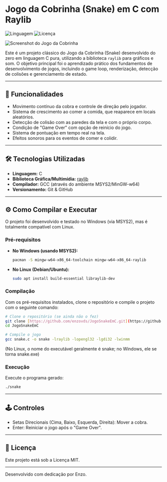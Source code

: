 # Jogo da Cobrinha (Snake) em C com Raylib

![Linguagem](https://img.shields.io/badge/Linguagem-C-blue.svg)
![Licença](https://img.shields.io/badge/Licen%C3%A7a-MIT-green.svg)

![Screenshot do Jogo da Cobrinha](https://i.imgur.com/S4RBA0s.png)

Este é um projeto clássico do Jogo da Cobrinha (Snake) desenvolvido do zero em linguagem C pura, utilizando a biblioteca `raylib` para gráficos e som. O objetivo principal foi o aprendizado prático dos fundamentos de desenvolvimento de jogos, incluindo o game loop, renderização, detecção de colisões e gerenciamento de estado.

---

## 🚀 Funcionalidades

* Movimento contínuo da cobra e controle de direção pelo jogador.
* Sistema de crescimento ao comer a comida, que reaparece em locais aleatórios.
* Detecção de colisão com as paredes da tela e com o próprio corpo.
* Condição de "Game Over" com opção de reinício do jogo.
* Sistema de pontuação em tempo real na tela.
* Efeitos sonoros para os eventos de comer e colidir.

---

## 🛠️ Tecnologias Utilizadas

* **Linguagem:** C
* **Biblioteca Gráfica/Multimídia:** [raylib](https://www.raylib.com/)
* **Compilador:** GCC (através do ambiente MSYS2/MinGW-w64)
* **Versionamento:** Git & GitHub

---

## ⚙️ Como Compilar e Executar

O projeto foi desenvolvido e testado no Windows (via MSYS2), mas é totalmente compatível com Linux.

### Pré-requisitos

* **No Windows (usando MSYS2):**
    ```bash
    pacman -S mingw-w64-x86_64-toolchain mingw-w64-x86_64-raylib
    ```

* **No Linux (Debian/Ubuntu):**
    ```bash
    sudo apt install build-essential libraylib-dev
    ```

### Compilação

Com os pré-requisitos instalados, clone o repositório e compile o projeto com o seguinte comando:

```bash
# Clone o repositório (se ainda não o fez)
git clone [https://github.com/enzovds/JogoSnakeEmC.git](https://github.com/enzovds/JogoSnakeEmC.git)
cd JogoSnakeEmC

# Compile o jogo
gcc snake.c -o snake -lraylib -lopengl32 -lgdi32 -lwinmm
```
(No Linux, o nome do executável geralmente é snake; no Windows, ele se torna snake.exe)

### Execução

Execute o programa gerado:
```bash
./snake
```
---

## 🕹️ Controles

* Setas Direcionais (Cima, Baixo, Esquerda, Direita): Mover a cobra.
* Enter: Reiniciar o jogo após o "Game Over".

---

## 📄 Licença

Este projeto está sob a Licença MIT.

---

Desenvolvido com dedicação por Enzo.